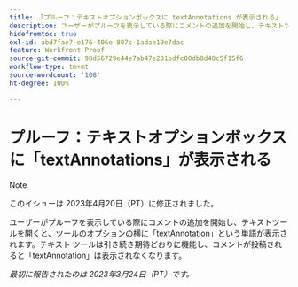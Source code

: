 ```yaml
---
title: 「プルーフ：テキストオプションボックスに textAnnotations が表示される」
description: ユーザーがプルーフを表示している際にコメントの追加を開始し、テキストツールを開くと、ツールのオプションの横に textAnnotation という単語が表示されます。テキストツールは引き続き期待どおりに機能し、コメントが投稿されると textAnnotation は表示されなくなります。
hidefromtoc: true
exl-id: abd7fae7-e176-406e-807c-1adae19e7dac
feature: Workfront Proof
source-git-commit: 98d56729e44e7ab47e201bdfc00db8d40c5f15f6
workflow-type: tm+mt
source-wordcount: '108'
ht-degree: 100%

---
```


# プルーフ：テキストオプションボックスに「textAnnotations」が表示される

<!--This article is on the WF and WFP TOCs-->

>[!NOTE]
>
>このイシューは 2023年4月20日（PT）に修正されました。

ユーザーがプルーフを表示している際にコメントの追加を開始し、テキストツールを開くと、ツールのオプションの横に「textAnnotation」という単語が表示されます。テキスト ツールは引き続き期待どおりに機能し、コメントが投稿されると「textAnnotation」は表示されなくなります。

_最初に報告されたのは 2023年3月24日（PT）です。_
